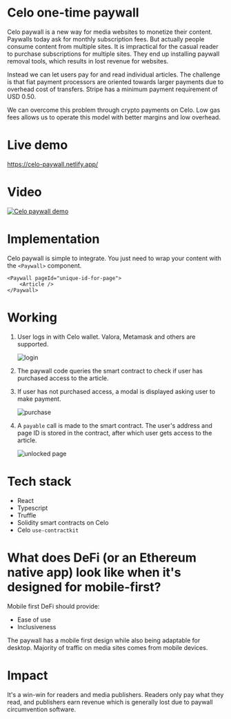 # Celo one-time paywall
Celo paywall is a new way for media websites to monetize their content. Paywalls today ask for monthly subscription fees. But actually people consume content from multiple sites. It is impractical for the casual reader to purchase subscriptions for multiple sites. They end up installing paywall removal tools, which results in lost revenue for websites.

Instead we can let users pay for and read individual articles. The challenge is that fiat payment processors are oriented towards larger payments due to overhead cost of transfers. Stripe has a minimum payment requirement of USD 0.50.

We can overcome this problem through crypto payments on Celo. Low gas fees allows us to operate this model with better margins and low overhead.

# Live demo
https://celo-paywall.netlify.app/

# Video
[![Celo paywall demo](https://user-images.githubusercontent.com/49580849/114779407-b6596f80-9d93-11eb-84e7-63759863d35c.png)](https://www.youtube.com/watch?v=ySXfLBxzMx4)

# Implementation
Celo paywall is simple to integrate. You just need to wrap your content with the `<Paywall>` component.

```tsx
<Paywall pageId="unique-id-for-page">
    <Article />
</Paywall>
```

# Working
1. User logs in with Celo wallet. Valora, Metamask and others are supported.

    ![login](https://user-images.githubusercontent.com/49580849/114780593-3f24db00-9d95-11eb-8d70-93ba900082ad.png)

2. The paywall code queries the smart contract to check if user has purchased access to the article.

3. If user has not purchased access, a modal is displayed asking user to make payment.

    ![purchase](https://user-images.githubusercontent.com/49580849/114780567-37fdcd00-9d95-11eb-9811-ebeb93f9f7ee.png)

4. A `payable` call is made to the smart contract. The user's address and page ID is stored in the contract, after which user gets access to the article.

    ![unlocked page](https://user-images.githubusercontent.com/49580849/114780573-392efa00-9d95-11eb-877a-4c5db512e3e9.png)

# Tech stack
- React
- Typescript
- Truffle
- Solidity smart contracts on Celo
- Celo `use-contractkit`

# What does DeFi (or an Ethereum native app) look like when it's designed for mobile-first?
Mobile first DeFi should provide:
- Ease of use
- Inclusiveness

The paywall has a mobile first design while also being adaptable for desktop. Majority of traffic on media sites comes from mobile devices.

# Impact
It's a win-win for readers and media publishers. Readers only pay what they read, and publishers earn revenue which is generally lost due to paywall circumvention software.
